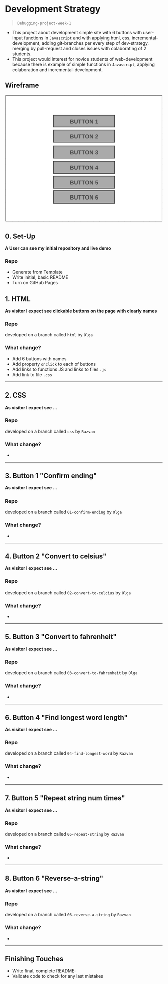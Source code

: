 # Development Strategy

> `Debugging-project-week-1`

- This project about development simple site with 6 buttons with user-input functions in `Javascript` and with applying html, css,  incremental-development, adding git-branches per every step of dev-strategy, merging by pull-request and closes issues with colaborating of 2 students. 
- This project would interest for novice students of web-development because there is example of simple functions in `Javascript`,  applying colaboration and incremental-development.

## Wireframe

![wireframe](./Wireframe.png)

## 0. Set-Up

__A User can see my initial repository and live demo__

### Repo

- Generate from Template
- Write initial, basic README
- Turn on GitHub Pages

## 1. HTML

__As visitor I expect see clickable buttons on the page with clearly names__

### Repo

developed on a branch called `html` by `Olga`

### What change?

- Add 6 buttons with names
- Add property `onclick` to each of buttons
- Add links to functions JS and links to files `.js`
- Add link to file `.css`

----

## 2. CSS

__As visitor I expect see ...__

### Repo

developed on a branch called `css` by `Razvan`


### What change?

- 


----

## 3. Button 1 "Confirm ending"

__As visitor I expect see ...__

### Repo

developed on a branch called `01-confirm-ending` by `Olga`

### What change?

- 


----

## 4. Button 2 "Convert to celsius"

__As visitor I expect see ...__

### Repo

developed on a branch called `02-convert-to-celcius` by `Olga`

### What change?

- 

----

## 5. Button 3 "Convert to fahrenheit"

__As visitor I expect see ...__

### Repo

developed on a branch called `03-convert-to-fahrenheit` by `Olga`

### What change?

- 

----

## 6. Button 4 "Find longest word length"

__As visitor I expect see ...__

### Repo

developed on a branch called `04-find-longest-word` by `Razvan`

### What change?

- 

----

## 7. Button 5 "Repeat string num times"

__As visitor I expect see ...__

### Repo

developed on a branch called `05-repeat-string` by `Razvan`

### What change?

- 

----

## 8. Button 6 "Reverse-a-string"

__As visitor I expect see ...__

### Repo

developed on a branch called `06-reverse-a-string` by `Razvan`

### What change?

- 

----



## Finishing Touches

- Write final, complete README:
- Validate code to check for any last mistakes
